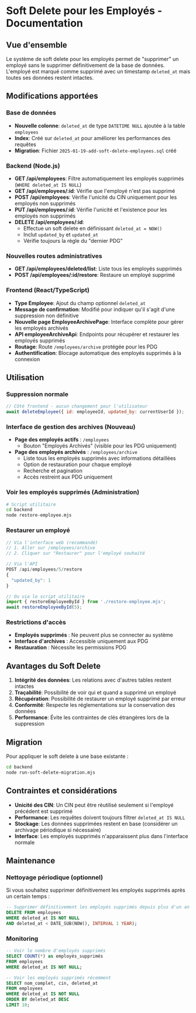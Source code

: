 # Soft Delete pour les Employés - Documentation

## Vue d'ensemble

Le système de soft delete pour les employés permet de "supprimer" un employé sans le supprimer définitivement de la base de données. L'employé est marqué comme supprimé avec un timestamp `deleted_at` mais toutes ses données restent intactes.

## Modifications apportées

### Base de données
- **Nouvelle colonne**: `deleted_at` de type `DATETIME NULL` ajoutée à la table `employees`
- **Index**: Créé sur `deleted_at` pour améliorer les performances des requêtes
- **Migration**: Fichier `2025-01-19-add-soft-delete-employees.sql` créé

### Backend (Node.js)
- **GET /api/employees**: Filtre automatiquement les employés supprimés (`WHERE deleted_at IS NULL`)
- **GET /api/employees/:id**: Vérifie que l'employé n'est pas supprimé
- **POST /api/employees**: Vérifie l'unicité du CIN uniquement pour les employés non supprimés
- **PUT /api/employees/:id**: Vérifie l'unicité et l'existence pour les employés non supprimés
- **DELETE /api/employees/:id**: 
  - Effectue un soft delete en définissant `deleted_at = NOW()`
  - Inclut `updated_by` et `updated_at`
  - Vérifie toujours la règle du "dernier PDG"

### Nouvelles routes administratives
- **GET /api/employees/deleted/list**: Liste tous les employés supprimés
- **POST /api/employees/:id/restore**: Restaure un employé supprimé

### Frontend (React/TypeScript)
- **Type Employee**: Ajout du champ optionnel `deleted_at`
- **Message de confirmation**: Modifié pour indiquer qu'il s'agit d'une suppression non définitive
- **Nouvelle page EmployeeArchivePage**: Interface complète pour gérer les employés archivés
- **API employeeArchiveApi**: Endpoints pour récupérer et restaurer les employés supprimés
- **Routage**: Route `/employees/archive` protégée pour les PDG
- **Authentification**: Blocage automatique des employés supprimés à la connexion

## Utilisation

### Suppression normale
```javascript
// Côté frontend - aucun changement pour l'utilisateur
await deleteEmployee({ id: employeeId, updated_by: currentUserId });
```

### Interface de gestion des archives (Nouveau)
- **Page des employés actifs** : `/employees`
  - Bouton "Employés Archivés" (visible pour les PDG uniquement)
- **Page des employés archivés** : `/employees/archive`
  - Liste tous les employés supprimés avec informations détaillées
  - Option de restauration pour chaque employé
  - Recherche et pagination
  - Accès restreint aux PDG uniquement

### Voir les employés supprimés (Administration)
```bash
# Script utilitaire
cd backend
node restore-employee.mjs
```

### Restaurer un employé
```javascript
// Via l'interface web (recommandé)
// 1. Aller sur /employees/archive
// 2. Cliquer sur "Restaurer" pour l'employé souhaité

// Via l'API
POST /api/employees/5/restore
{
  "updated_by": 1
}

// Ou via le script utilitaire
import { restoreEmployeeById } from './restore-employee.mjs';
await restoreEmployeeById(5);
```

### Restrictions d'accès
- **Employés supprimés** : Ne peuvent plus se connecter au système
- **Interface d'archives** : Accessible uniquement aux PDG
- **Restauration** : Nécessite les permissions PDG

## Avantages du Soft Delete

1. **Intégrité des données**: Les relations avec d'autres tables restent intactes
2. **Traçabilité**: Possibilité de voir qui et quand a supprimé un employé
3. **Récupération**: Possibilité de restaurer un employé supprimé par erreur
4. **Conformité**: Respecte les réglementations sur la conservation des données
5. **Performance**: Évite les contraintes de clés étrangères lors de la suppression

## Migration

Pour appliquer le soft delete à une base existante :

```bash
cd backend
node run-soft-delete-migration.mjs
```

## Contraintes et considérations

- **Unicité des CIN**: Un CIN peut être réutilisé seulement si l'employé précédent est supprimé
- **Performance**: Les requêtes doivent toujours filtrer `deleted_at IS NULL`
- **Stockage**: Les données supprimées restent en base (considérer un archivage périodique si nécessaire)
- **Interface**: Les employés supprimés n'apparaissent plus dans l'interface normale

## Maintenance

### Nettoyage périodique (optionnel)
Si vous souhaitez supprimer définitivement les employés supprimés après un certain temps :

```sql
-- Supprimer définitivement les employés supprimés depuis plus d'un an
DELETE FROM employees 
WHERE deleted_at IS NOT NULL 
AND deleted_at < DATE_SUB(NOW(), INTERVAL 1 YEAR);
```

### Monitoring
```sql
-- Voir le nombre d'employés supprimés
SELECT COUNT(*) as employés_supprimés 
FROM employees 
WHERE deleted_at IS NOT NULL;

-- Voir les employés supprimés récemment
SELECT nom_complet, cin, deleted_at 
FROM employees 
WHERE deleted_at IS NOT NULL 
ORDER BY deleted_at DESC 
LIMIT 10;
```